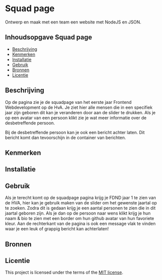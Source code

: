 # Squad page

Ontwerp en maak met een team een website met NodeJS en JSON.

## Inhoudsopgave Squad page

  * [Beschrijving](#beschrijving)
  * [Kenmerken](#kenmerken)
  * [Installatie](#installatie)
  * [Gebruik](#gebruik)
  * [Bronnen](#bronnen)
  * [Licentie](#licentie)

## Beschrijving
Op de pagina zie je de squadpage van het eerste jaar Frontend Webdevelopment op de HvA. Je ziet hier alle mensen die in een specifiek jaar zijn geboren dit kan je veranderen door aan de slider te drukken. Als je op een avatar van een persoon klikt zie je wat meer informatie over de desbetreffende persoon.

Bij de desbetreffende persoon kan je ook een bericht achter laten. Dit bericht komt dan tevoorschijn in de container van berichten.

## Kenmerken
<!-- Bij Kenmerken staat welke technieken zijn gebruikt en hoe. Wat is de HTML structuur? Wat zijn de belangrijkste dingen in CSS? Wat is er met Javascript gedaan en hoe? Misschien heb je een framwork of library gebruikt? -->

## Installatie
<!-- Bij Installatie staat stap-voor-stap beschreven hoe je de development omgeving moet inrichten om aan de repository te kunnen werken. -->

## Gebruik

Als je terecht komt op de squadpage pagina krijg je FDND jaar 1 te zien van de HVA, hier kan je gebruik maken van de slider om het gewenste jaartal op te zoeken. Zodra dit is gedaan krijg je een aantal personen te zien die in dit jaartal geboren zijn. Als je dan op de persoon naar wens klikt krijg je hun naam & bio te zien met een border om hun github avatar van hun favoriete kleur. Aan de rechterkant van de pagina is ook een message vlak te vinden waar je een leuk of grappig bericht kan achterlaten!

## Bronnen

## Licentie

This project is licensed under the terms of the [MIT license](./LICENSE).

